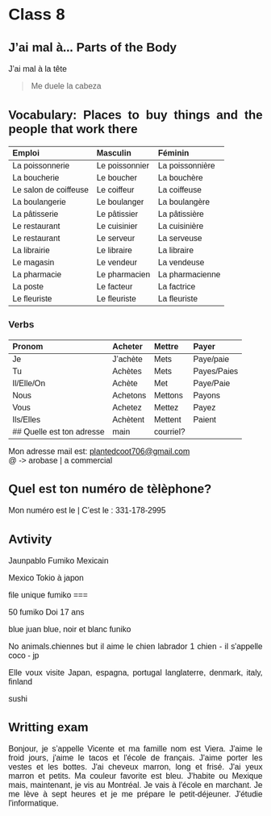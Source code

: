 <style>
@import url('https://fonts.googleapis.com/css2?family=Montserrat:wght@300;400&display=swap');

div {
    font-family: 'Montserrat', sans-serif;
    font-size: 16px;
    text-align: justify;
}
</style>
<div>

# Class 8
## J’ai mal à... Parts of the Body
J’ai mal à la tête
>Me duele la cabeza
## Vocabulary: Places to buy things and the people that work there
| Emploi                | Masculin       | Féminin         |
| :-------------------- | :------------- | :-------------- |
| La poissonnerie       | Le poissonnier | La poissonnière |
| La boucherie          | Le boucher     | La bouchère     |
| Le salon de coiffeuse | Le coiffeur    | La coiffeuse    |
| La boulangerie        | Le boulanger   | La boulangère   |
| La pâtisserie         | Le pâtissier   | La pâtissière   |
| Le restaurant         | Le cuisinier   | La cuisinière   |
| Le restaurant         | Le serveur     | La serveuse     |
| La librairie          | Le libraire    | La libraire     |
| Le magasin            | Le vendeur     | La vendeuse     |
| La pharmacie          | Le pharmacien  | La pharmacienne |
| La poste              | Le facteur     | La factrice     |
| Le fleuriste          | Le fleuriste   | La fleuriste    |
### Verbs
| Pronom     | Acheter  | Mettre  | Payer       |
| :--------- | :------- | :------ | :---------- |
| Je         | J’achète | Mets    | Paye/paie   |
| Tu         | Achètes  | Mets    | Payes/Paies |
| Il/Elle/On | Achète   | Met     | Paye/Paie   |
| Nous       | Achetons | Mettons | Payons      |
| Vous       | Achetez  | Mettez  | Payez       |
| Ils/Elles  | Achètent | Mettent | Paient      |
## Quelle est ton adresse | main | courriel?
Mon adresse mail est: plantedcoot706@gmail.com  
@ -> arobase | a commercial
## Quel est ton numéro de tèlèphone?
Mon numéro est le | C’est le : 331-178-2995
## Avtivity
Jaunpablo
Fumiko
Mexicain

Mexico 
Tokio à japon

file unique fumiko ===

50 fumiko Doi
17 ans

blue juan
blue, noir et blanc funiko

No animals.chiennes but il aime le chien labrador
1 chien - il s'appelle coco - jp

Elle voux visite Japan, espagna, portugal
langlaterre, denmark, italy, finland

sushi
## Writting exam
Bonjour, je s’appelle Vicente et ma famille nom est Viera. J'aime le froid jours, j'aime le tacos et l'école de français. J'aime porter les vestes et les bottes. J'ai cheveux marron, long et frisé. J'ai yeux marron et petits. Ma couleur favorite est bleu. J'habite ou Mexique mais, maintenant, je vis au Montréal. Je vais à l'école en marchant. Je me lève à sept heures et je me prépare le petit-déjeuner. J'étudie l'informatique.
</div>